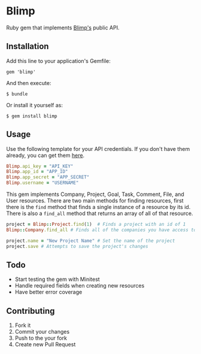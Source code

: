 # Blimp

Ruby gem that implements [Blimp's](http://www.getblimp.com/) public API.

## Installation

Add this line to your application's Gemfile:

    gem 'blimp'

And then execute:

    $ bundle

Or install it yourself as:

    $ gem install blimp


## Usage

Use the following template for your API credentials. If you don't have them already, you can get them [here](https://app.getblimp.com/user/settings/api/).

```ruby
Blimp.api_key = "API_KEY"
Blimp.app_id = "APP_ID"
Blimp.app_secret = "APP_SECRET"
Blimp.username = "USERNAME"
```

This gem implements Company, Project, Goal, Task, Comment, File, and User resources. There are two main methods for finding resources, first there is the `find` method that finds a single instance of a resource by its id. There is also a `find_all` method that returns an array of all of that resource.


```ruby
project = Blimp::Project.find(1)  # Finds a project with an id of 1
Blimp::Company.find_all # Finds all of the companies you have access to 

project.name = "New Project Name" # Set the name of the project
project.save # Attempts to save the project's changes
```


## Todo

* Start testing the gem with Minitest
* Handle required fields when creating new resources
* Have better error coverage


## Contributing

1. Fork it
3. Commit your changes 
4. Push to the your fork
5. Create new Pull Request
